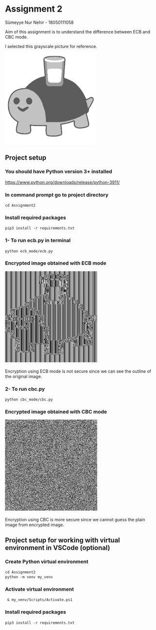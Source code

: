 # Assignment 2

Sümeyye Nur Nehir - 18050111058

Aim of this assignment is to understand the difference between ECB and CBC mode.

I selected this grayscale picture for reference.

![demo_image](https://github.com/snnehir/CENG474-Hw/blob/master/Assignment2/turtle.png)


## Project setup

### You should have Python version 3+ installed

https://www.python.org/downloads/release/python-3911/


### In command prompt go to project directory
```
cd Assignment2
```

### Install required packages
```
pip3 install -r requirements.txt
```

### 1- To run ecb.py in terminal
```
python ecb_mode/ecb.py
```

### Encrypted image obtained with ECB mode
![encrypted_image_ecb](https://github.com/snnehir/CENG474-Hw/blob/master/Assignment2/ecb_mode/encrypted.png)

Encryption using ECB mode is not secure since we can see the outline of the original image.


### 2- To run cbc.py
```
python cbc_mode/cbc.py
```

### Encrypted image obtained with CBC mode
![encrypted_image_cbc](https://github.com/snnehir/CENG474-Hw/blob/master/Assignment2/cbc_mode/encrypted.png)

Encryption using CBC is more secure since we cannot guess the plain image from encrypted image.


## Project setup for working with virtual environment in VSCode (optional)

### Create Python virtual environment
```
cd Assignment2
python -m venv my_venv 
```

### Activate virtual environment
```
 & my_venv/Scripts/Activate.ps1  
```

### Install required packages
```
pip3 install -r requirements.txt
```
